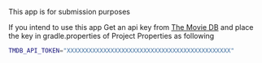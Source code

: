 This app is for submission purposes

If you intend to use this app
Get an api key from [The Movie DB](https://www.themoviedb.org/documentation/api) and place the key in gradle.properties of Project Properties as following

```bash
TMDB_API_TOKEN="XXXXXXXXXXXXXXXXXXXXXXXXXXXXXXXXXXXXXXXXXXXXX"
```


